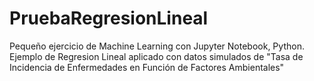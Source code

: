 # PruebaRegresionLineal
Pequeño ejercicio de Machine Learning con Jupyter Notebook, Python.
Ejemplo de Regresion Lineal aplicado con datos simulados de "Tasa de Incidencia de Enfermedades en Función de Factores Ambientales"
